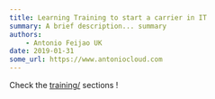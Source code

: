 ```yaml
---
title: Learning Training to start a carrier in IT
summary: A brief description... summary
authors:
    - Antonio Feijao UK
date: 2019-01-31
some_url: https://www.antoniocloud.com
---
```


Check the [training/](./training) sections !
